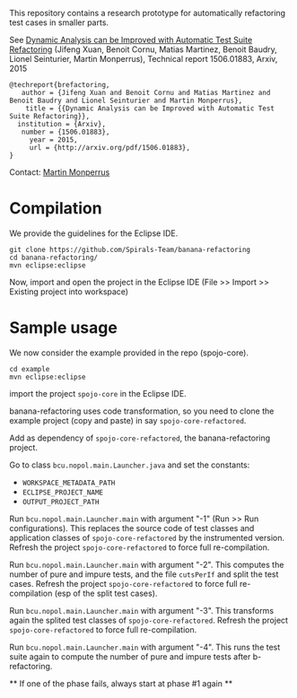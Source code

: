
This repository contains a research prototype for automatically refactoring test cases in smaller parts.

See [Dynamic Analysis can be Improved with Automatic Test Suite Refactoring](http://arxiv.org/pdf/1506.01883) (Jifeng Xuan, Benoit Cornu, Matias Martinez, Benoit Baudry, Lionel Seinturier, Martin Monperrus), Technical report 1506.01883, Arxiv, 2015

```
@techreport{brefactoring,
   author = {Jifeng Xuan and Benoit Cornu and Matias Martinez and Benoit Baudry and Lionel Seinturier and Martin Monperrus},
    title = {{Dynamic Analysis can be Improved with Automatic Test Suite Refactoring}},
  institution = {Arxiv},
   number = {1506.01883},
     year = 2015,
     url = {http://arxiv.org/pdf/1506.01883},
}
```

Contact: [Martin Monperrus](http://www.monperrus.net/martin/contact)

Compilation
=====

We provide the guidelines for the Eclipse IDE.

```
git clone https://github.com/Spirals-Team/banana-refactoring
cd banana-refactoring/
mvn eclipse:eclipse
```

Now, import and open the project in the Eclipse IDE (File >> Import >> Existing project into workspace)

Sample usage
=======

We now consider the example provided in the repo (spojo-core).
```
cd example
mvn eclipse:eclipse
```
import the project `spojo-core` in the Eclipse IDE.

banana-refactoring uses code transformation, so you need to clone the example project (copy and paste) in say `spojo-core-refactored`.

Add as dependency of `spojo-core-refactored`, the banana-refactoring project.

Go to class `bcu.nopol.main.Launcher.java` and set the constants:

* `WORKSPACE_METADATA_PATH` 
* `ECLIPSE_PROJECT_NAME` 
* `OUTPUT_PROJECT_PATH`

Run `bcu.nopol.main.Launcher.main` with argument "-1" (Run >> Run configurations). This replaces the source code of test classes and application classes of `spojo-core-refactored` by the instrumented version. Refresh the project `spojo-core-refactored` to force full re-compilation.

Run `bcu.nopol.main.Launcher.main` with  argument "-2". This computes the number of pure and impure tests, and the file `cutsPerIf` and split the test cases.  Refresh the project `spojo-core-refactored` to force full re-compilation (esp of the split test cases).

Run `bcu.nopol.main.Launcher.main` with  argument "-3". This transforms again the splited test classes of `spojo-core-refactored`.  Refresh the project `spojo-core-refactored` to force full re-compilation.

Run `bcu.nopol.main.Launcher.main` with  argument "-4". This runs the test suite again to compute the number of pure and impure tests after b-refactoring.

** If one of the phase fails, always start at phase #1 again **


